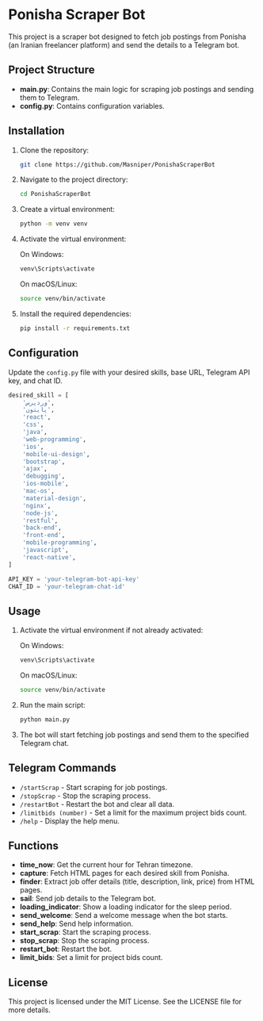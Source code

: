 
# Ponisha Scraper Bot

This project is a scraper bot designed to fetch job postings from Ponisha (an Iranian freelancer platform) and send the details to a Telegram bot.

## Project Structure

- **main.py**: Contains the main logic for scraping job postings and sending them to Telegram.
- **config.py**: Contains configuration variables.

## Installation

1. Clone the repository:
    ```bash
    git clone https://github.com/Masniper/PonishaScraperBot
    ```

2. Navigate to the project directory:
    ```bash
    cd PonishaScraperBot
    ```

3. Create a virtual environment:
    ```bash
    python -m venv venv
    ```

4. Activate the virtual environment:

    On Windows:
    ```bash
    venv\Scripts\activate
    ```

    On macOS/Linux:
    ```bash
    source venv/bin/activate
    ```

5. Install the required dependencies:
    ```bash
    pip install -r requirements.txt
    ```

## Configuration

Update the `config.py` file with your desired skills, base URL, Telegram API key, and chat ID.

```python
desired_skill = [
    'وردپرس',
    'پایتون',
    'react',
    'css',
    'java',
    'web-programming',
    'ios',
    'mobile-ui-design',
    'bootstrap',
    'ajax',
    'debugging',
    'ios-mobile',
    'mac-os',
    'material-design',
    'nginx',
    'node-js',
    'restful',
    'back-end',
    'front-end',
    'mobile-programming',
    'javascript',
    'react-native',
]

API_KEY = 'your-telegram-bot-api-key'
CHAT_ID = 'your-telegram-chat-id'
```

## Usage

1. Activate the virtual environment if not already activated:

    On Windows:
    ```bash
    venv\Scripts\activate
    ```

    On macOS/Linux:
    ```bash
    source venv/bin/activate
    ```

2. Run the main script:
    ```bash
    python main.py
    ```

3. The bot will start fetching job postings and send them to the specified Telegram chat.

## Telegram Commands

- `/startScrap` - Start scraping for job postings.
- `/stopScrap` - Stop the scraping process.
- `/restartBot` - Restart the bot and clear all data.
- `/limitbids (number)` - Set a limit for the maximum project bids count.
- `/help` - Display the help menu.

## Functions

- **time_now**: Get the current hour for Tehran timezone.
- **capture**: Fetch HTML pages for each desired skill from Ponisha.
- **finder**: Extract job offer details (title, description, link, price) from HTML pages.
- **sail**: Send job details to the Telegram bot.
- **loading_indicator**: Show a loading indicator for the sleep period.
- **send_welcome**: Send a welcome message when the bot starts.
- **send_help**: Send help information.
- **start_scrap**: Start the scraping process.
- **stop_scrap**: Stop the scraping process.
- **restart_bot**: Restart the bot.
- **limit_bids**: Set a limit for project bids count.

## License

This project is licensed under the MIT License. See the LICENSE file for more details.

